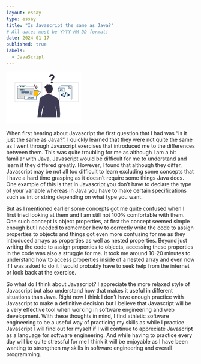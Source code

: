 ```yaml
---
layout: essay
type: essay
title: "Is Javascript the same as Java?"
# All dates must be YYYY-MM-DD format!
date: 2024-01-17
published: true
labels:
  - JavaScript
---
```


<img width="200px" class="rounded float-start pe-4" src="../img/image_2024-01-17_163151519.png">


When first hearing about Javascript the first question that I had was “Is it just the same as Java?”. I quickly learned that they were not quite the same as I went through Javascript exercises that introduced me to the differences between them. This was quite troubling for me as although I am a bit familiar with Java, Javascript would be difficult for me to understand and learn if they differed greatly. However, I found that although they differ, Javascript may be not all too difficult to learn excluding some concepts that I have a hard time grasping as it doesn’t require some things Java does. One example of this is that in Javascript you don’t have to declare the type of your variable whereas in Java you have to make certain specifications such as int or string depending on what type you want. 



But as I mentioned earlier some concepts got me quite confused when I first tried looking at them and I am still not 100% comfortable with them. One such concept is object properties, at first the concept seemed simple enough but I needed to remember how to correctly write the code to assign properties to objects and things got even more confusing for me as they introduced arrays as properties as well as nested properties. Beyond just writing the code to assign properties to objects, accessing these properties in the code was also a struggle for me. It took me around 10-20 minutes to understand how to access properties inside of a nested array and even now if I was asked to do it I would probably have to seek help from the internet or look back at the exercise. 



So what do I think about Javascript? I appreciate the more relaxed style of Javascript but also understand how that makes it useful in different situations than Java. Right now I think I don’t have enough practice with Javascript to make a definitive decision but I believe that Javascript will be a very effective tool when working in software engineering and web development. With these thoughts in mind, I find athletic software engineering to be a useful way of practicing my skills as while I practice Javascript I will find out for myself if I will continue to appreciate Javascript as a language for software engineering. And while having to practice every day will be quite stressful for me I think it will be enjoyable as I have been wanting to strengthen my skills in software engineering and overall programming. 
